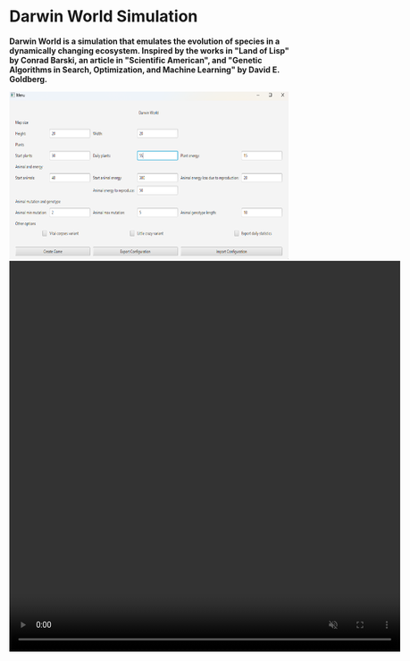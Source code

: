 Darwin World Simulation
=============================================== 


<b>Darwin World<b> is a simulation that emulates the evolution of species in a dynamically changing ecosystem. Inspired by the works in "Land of Lisp" by Conrad Barski, an article in "Scientific American", and "Genetic Algorithms in Search, Optimization, and Machine Learning" by David E. Goldberg.

<img src="images/menu.png" width="500" height="300px" alt="menu">

<video width="700" height="700" src="https://github.com/user-attachments/assets/6d6ec683-1cee-439a-98c4-42a18cc95f1b" autoplay muted/>
<video width="700" height="700" src="https://github.com/user-attachments/assets/813cbe62-eb36-4560-8b0d-083717a56843" autoplay muted/>




## Features
<ul>
    <li><b>Ecosystem: </b> A grid-based world where animals try to survive, reproduce, and evolve.</li>
    <li><b>Animal Traits</b>Each animal has their specific characteristics, including energy levels that is crucial for survival and reproduction. As well as their genome type which dictates their movements around the world.</li>
    <li><b>Genetic Algorithm: </b> The animals evolve over time through a genetic algorithm that selects the fittest animals to reproduce and pass on their genes with a possible mutation.</li>
    <li><b>Real-time observation of the evolution: </b>Users become witnesses of this always changing and adapting environment </li>
    <li><b>Different variants:</b> Users can also choose to make this world even more unpredictable with two modifications Vital Corpses where plants tend to grow in places where animals died recently , and Little Crazy which makes animals move in more chaotic way </li>
</ul>


## Technologies
<ul>
    <li>Programing language: Java 21</li>
    <li>Frontend library: JavaFx</li>
</ul>


## Authors
<ul>
    <li> <b>Wojciech Pawlina</b> - <a href="https://github.com/Wpawlina" target="_blank"></a></li>
    <li> <b>Szymon Hołysz</b> - <a href="https://github.com/holysz" target="_blank"></a></li>
</ul>
 

